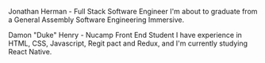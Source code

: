 Jonathan Herman - Full Stack Software Engineer
I'm about to graduate from a General Assembly Software Engineering Immersive.

Damon "Duke" Henry - Nucamp Front End Student
I have experience in HTML, CSS, Javascript, Regit pact and Redux, and I'm currently studying React Native.